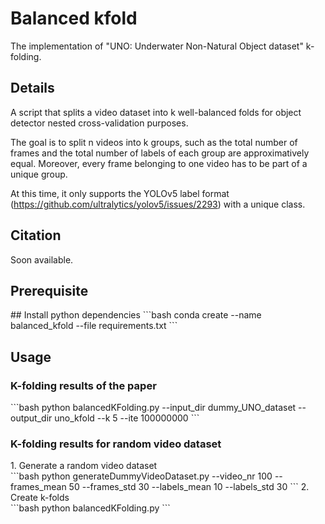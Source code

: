 <h1>Balanced kfold</h1>

The implementation of "UNO: Underwater Non-Natural Object dataset" k-folding.

<h2>Details</h2>

A script that splits a video dataset into k well-balanced folds for object detector nested cross-validation purposes.

The goal is to split n videos into k groups, such as the total number of frames and the total number of labels of each group are approximatively equal. Moreover, every frame belonging to one video has to be part of a unique group.

At this time, it only supports the YOLOv5 label format (https://github.com/ultralytics/yolov5/issues/2293) with a unique class.

<h2>Citation</h2>
Soon available.

<br>

<h2>Prerequisite</h2>
## Install python dependencies
```bash
conda create --name balanced_kfold --file requirements.txt
```
<h2>Usage</h2>

<h3>K-folding results of the paper</h3>
```bash
python balancedKFolding.py --input_dir dummy_UNO_dataset --output_dir uno_kfold --k 5 --ite 100000000
```

<h3>K-folding results for random video dataset</h3>
1. Generate a random video dataset<br>
```bash
python generateDummyVideoDataset.py --video_nr 100 --frames_mean 50 --frames_std 30 --labels_mean 10 --labels_std 30
```
2. Create k-folds<br>
```bash
python balancedKFolding.py
```



